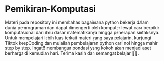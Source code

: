 # Pemikiran-Komputasi
Materi pada repository ini membahas bagaimana python bekerja dalam dunia pemrograman dan dapat dimengerti oleh komputer lewat cara berpikir komputasional dari ilmu dasar matematikanya hingga penerapan sintaksnya. Untuk mempelajari lebih luas terkait materi yang saya pelajarin, kunjungi Tiktok keepCoding dan mulailah pembelajaran python dari nol hingga mahir step by step. Ingat!! membangun pondasi yang kokoh akan menjadi aset berharga di kemudian hari. Terima kasih dan semangat belajar 🤗💙.
